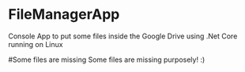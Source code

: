 # FileManagerApp
Console App to put some files inside the Google Drive using .Net Core running on Linux

#Some files are missing
Some files are missing purposely! :)

